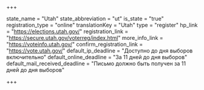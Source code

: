 +++

state_name = "Utah"
state_abbreviation = "ut"
is_state = "true"
registration_type = "online"
translationKey = "Utah"
type = "register"
hp_link = "https://elections.utah.gov/"
registration_link = "https://secure.utah.gov/voterreg/index.html"
more_info_link = "https://voteinfo.utah.gov/"
confirm_registration_link = "https://vote.utah.gov/"
default_ip_deadline = "Доступно до дня выборов включительно"
default_online_deadline = "За 11 дней до дня выборов"
default_mail_received_deadline = "Письмо должно быть получен за 11 дней до дня выборов"

+++